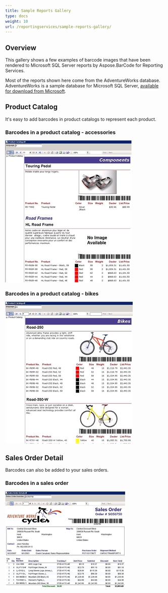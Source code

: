 ```yaml
---
title: Sample Reports Gallery
type: docs
weight: 10
url: /reportingservices/sample-reports-gallery/
---
```

## **Overview**
This gallery shows a few examples of barcode images that have been rendered to Microsoft SQL Server reports by Aspose.BarCode for Reporting Services.

Most of the reports shown here come from the AdventureWorks database. AdventureWorks is a sample database for Microsoft SQL Server, [available for download from Microsoft](https://docs.microsoft.com/sql/samples/adventureworks-install-configure). 

## **Product Catalog**
It's easy to add barcodes in product catalogs to represent each product. 

### **Barcodes in a product catalog - accessories** 

![Example of Aspose.BarCode for Reporting Services component in product catalog - accessories](sample-reports-gallery_1.png)

### **Barcodes in a product catalog - bikes** 

![Example of Aspose.BarCode for Reporting Services component in product catalog - bikes](sample-reports-gallery_2.png)

## **Sales Order Detail**
Barcodes can also be added to your sales orders.

### **Barcodes in a sales order** 

![Example of Aspose.BarCode for Reporting Services component in sales order](sample-reports-gallery_3.png)

